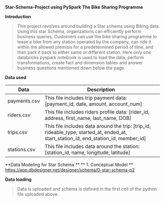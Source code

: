 **Star-Schema-Project using PySpark**
**The Bike Sharing Programme**

**Introduction**
>This project revolves around building a Star schema using Biking data. Using this star Schema, organizations can efficiently perform business queries. Customers can use the bike sharing programme to lease  a bike from any station operated by the company, can ride it within the allowed premisis for a predetermined period of time, and then park it back to either same or different station. Here only one databricks pyspark notebook is used to load the data, perform transformations, create fact and dimension tables and answer business questions mentioned down below the page.  

**Data used**

| Data | Description |
| --- | --- |
| payments.csv | This file includes trip payment data: [payment_id, date, amount, account_num] |
| riders.csv | This file includes riders profile data: [rider_id, address, first_name, last_name, DOB]  |
| trips.csv | This file includes data around the trip: [trip_id, rideable_type, started_at, ended_at, start_station_id, end_station_id, member_id] |
| stations.csv | This file includes data around the station: [station_id, name, longitude, latitude] |

**Data Modeling for Star Schema **
** 1. Conceptual Model **
https://app.dbdesigner.net/designer/schema/0-star-schema-p2


**Data loading**
>Data is uploaded and schema is defined in the first cell of the python file uploaded above. 
